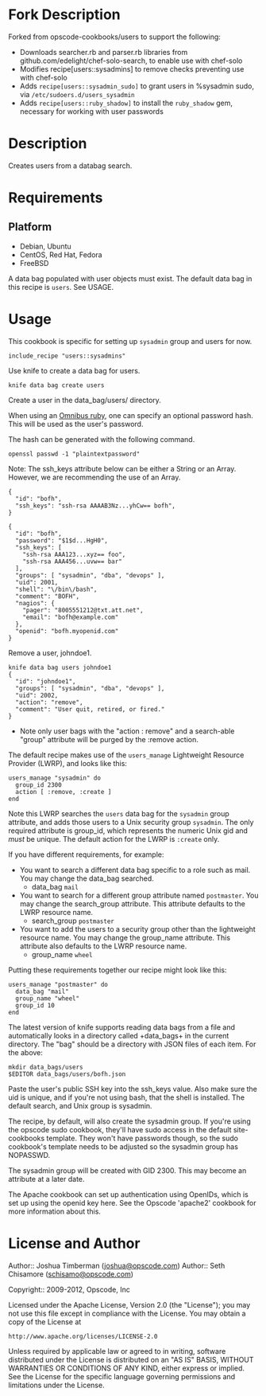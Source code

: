 Fork Description
================

Forked from opscode-cookbooks/users to support the following:
* Downloads searcher.rb and parser.rb libraries from github.com/edelight/chef-solo-search, to enable use with chef-solo
* Modifies recipe[users::sysadmins] to remove checks preventing use with chef-solo 
* Adds `recipe[users::sysadmin_sudo]` to grant users in %sysadmin sudo, via `/etc/sudoers.d/users_sysadmin`
* Adds `recipe[users::ruby_shadow]` to install the `ruby_shadow` gem, necessary for working with user passwords

Description
===========

Creates users from a databag search. 

Requirements
============

Platform
--------

* Debian, Ubuntu
* CentOS, Red Hat, Fedora
* FreeBSD

A data bag populated with user objects must exist. The default data
bag in this recipe is `users`. See USAGE.

Usage
=====

This cookbook is specific for setting up `sysadmin` group and users for now.

    include_recipe "users::sysadmins"

Use knife to create a data bag for users.

    knife data bag create users

Create a user in the data_bag/users/ directory.

When using an
[Omnibus ruby](http://tickets.opscode.com/browse/CHEF-2848), one can
specify an optional password hash. This will be used as the user's
password.

The hash can be generated with the following command.

    openssl passwd -1 "plaintextpassword"

Note: The ssh_keys attribute below can be either a String or an Array.
However, we are recommending the use of an Array.

    {
      "id": "bofh",
      "ssh_keys": "ssh-rsa AAAAB3Nz...yhCw== bofh",
    }

    {
      "id": "bofh",
      "password": "$1$d...HgH0",
      "ssh_keys": [
        "ssh-rsa AAA123...xyz== foo",
        "ssh-rsa AAA456...uvw== bar"
      ],
      "groups": [ "sysadmin", "dba", "devops" ],
      "uid": 2001,
      "shell": "\/bin\/bash",
      "comment": "BOFH",
      "nagios": {
        "pager": "8005551212@txt.att.net",
        "email": "bofh@example.com"
      },
      "openid": "bofh.myopenid.com"
    }

Remove a user, johndoe1.

    knife data bag users johndoe1
    {
      "id": "johndoe1",
      "groups": [ "sysadmin", "dba", "devops" ],
      "uid": 2002,
      "action": "remove",
      "comment": "User quit, retired, or fired."
    }

* Note only user bags with the "action : remove" and a search-able
  "group" attribute will be purged by the :remove action.

The default recipe makes use of the `users_manage` Lightweight
Resource Provider (LWRP), and looks like this:

    users_manage "sysadmin" do
      group_id 2300
      action [ :remove, :create ]
    end

Note this LWRP searches the `users` data bag for the `sysadmin` group
attribute, and adds those users to a Unix security group `sysadmin`.
The only required attribute is group_id, which represents the numeric
Unix gid and *must* be unique. The default action for the LWRP is
`:create` only.

If you have different requirements, for example:

 * You want to search a different data bag specific to a role such as
   mail. You may change the data_bag searched.
   - data_bag `mail`
 * You want to search for a different group attribute named
   `postmaster`. You may change the search_group attribute. This
   attribute defaults to the LWRP resource name.
   - search_group `postmaster`
 * You want to add the users to a security group other than the
   lightweight resource name. You may change the group_name attribute.
   This attribute also defaults to the LWRP resource name.
   - group_name `wheel`

Putting these requirements together our recipe might look like this:

    users_manage "postmaster" do
      data_bag "mail"
      group_name "wheel"
      group_id 10
    end

The latest version of knife supports reading data bags from a file and
automatically looks in a directory called +data_bags+ in the current
directory. The "bag" should be a directory with JSON files of each
item. For the above:

    mkdir data_bags/users
    $EDITOR data_bags/users/bofh.json

Paste the user's public SSH key into the ssh_keys value. Also make
sure the uid is unique, and if you're not using bash, that the shell
is installed. The default search, and Unix group is sysadmin.

The recipe, by default, will also create the sysadmin group. If you're
using the opscode sudo cookbook, they'll have sudo access in the
default site-cookbooks template. They won't have passwords though, so
the sudo cookbook's template needs to be adjusted so the sysadmin
group has NOPASSWD.

The sysadmin group will be created with GID 2300. This may become an
attribute at a later date.

The Apache cookbook can set up authentication using OpenIDs, which is
set up using the openid key here. See the Opscode 'apache2' cookbook
for more information about this.

License and Author
==================

Author:: Joshua Timberman (<joshua@opscode.com>)
Author:: Seth Chisamore (<schisamo@opscode.com>)

Copyright:: 2009-2012, Opscode, Inc

Licensed under the Apache License, Version 2.0 (the "License");
you may not use this file except in compliance with the License.
You may obtain a copy of the License at

    http://www.apache.org/licenses/LICENSE-2.0

Unless required by applicable law or agreed to in writing, software
distributed under the License is distributed on an "AS IS" BASIS,
WITHOUT WARRANTIES OR CONDITIONS OF ANY KIND, either express or implied.
See the License for the specific language governing permissions and
limitations under the License.

